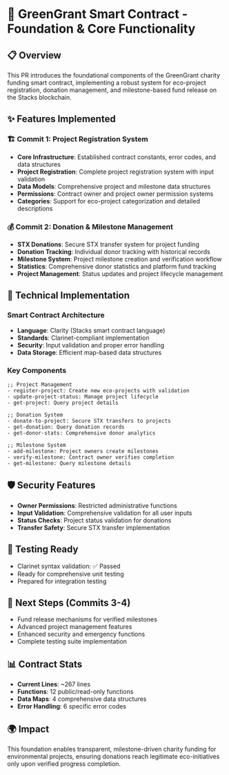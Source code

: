 # 🌱 GreenGrant Smart Contract - Foundation & Core Functionality

## 📋 Overview
This PR introduces the foundational components of the GreenGrant charity funding smart contract, implementing a robust system for eco-project registration, donation management, and milestone-based fund release on the Stacks blockchain.

## ✨ Features Implemented

### 🏗️ Commit 1: Project Registration System
- **Core Infrastructure**: Established contract constants, error codes, and data structures
- **Project Registration**: Complete project registration system with input validation
- **Data Models**: Comprehensive project and milestone data structures
- **Permissions**: Contract owner and project owner permission systems
- **Categories**: Support for eco-project categorization and detailed descriptions

### 💰 Commit 2: Donation & Milestone Management
- **STX Donations**: Secure STX transfer system for project funding
- **Donation Tracking**: Individual donor tracking with historical records
- **Milestone System**: Project milestone creation and verification workflow
- **Statistics**: Comprehensive donor statistics and platform fund tracking  
- **Project Management**: Status updates and project lifecycle management

## 🔧 Technical Implementation

### Smart Contract Architecture
- **Language**: Clarity (Stacks smart contract language)
- **Standards**: Clarinet-compliant implementation
- **Security**: Input validation and proper error handling
- **Data Storage**: Efficient map-based data structures

### Key Components
```clarity
;; Project Management
- register-project: Create new eco-projects with validation
- update-project-status: Manage project lifecycle
- get-project: Query project details

;; Donation System  
- donate-to-project: Secure STX transfers to projects
- get-donation: Query donation records
- get-donor-stats: Comprehensive donor analytics

;; Milestone System
- add-milestone: Project owners create milestones
- verify-milestone: Contract owner verifies completion
- get-milestone: Query milestone details
```

## 🛡️ Security Features
- **Owner Permissions**: Restricted administrative functions
- **Input Validation**: Comprehensive validation for all user inputs
- **Status Checks**: Project status validation for donations
- **Transfer Safety**: Secure STX transfer implementation

## 🧪 Testing Ready
- Clarinet syntax validation: ✅ Passed
- Ready for comprehensive unit testing
- Prepared for integration testing

## 🚀 Next Steps (Commits 3-4)
- Fund release mechanisms for verified milestones
- Advanced project management features
- Enhanced security and emergency functions
- Complete testing suite implementation

## 📊 Contract Stats
- **Current Lines**: ~267 lines
- **Functions**: 12 public/read-only functions
- **Data Maps**: 4 comprehensive data structures
- **Error Handling**: 6 specific error codes

## 🌍 Impact
This foundation enables transparent, milestone-driven charity funding for environmental projects, ensuring donations reach legitimate eco-initiatives only upon verified progress completion.
